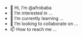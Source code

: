 - 👋 Hi, I’m @afrobaba
- 👀 I’m interested in ...
- 🌱 I’m currently learning ...
- 💞️ I’m looking to collaborate on ...
- 📫 How to reach me ...

<!---
afrobaba/afrobaba is a ✨ special ✨ repository because its `README.md` (this file) appears on your GitHub profile.
You can click the Preview link to take a look at your changes.
--->
